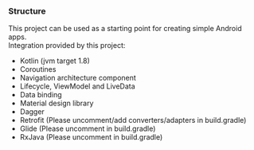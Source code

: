 ### Structure
This project can be used as a starting point for creating simple Android apps.  
Integration provided by this project:
* Kotlin (jvm target 1.8)
* Coroutines
* Navigation architecture component
* Lifecycle, ViewModel and LiveData
* Data binding
* Material design library
* Dagger
* Retrofit (Please uncomment/add converters/adapters in build.gradle)
* Glide (Please uncomment in build.gradle)
* RxJava (Please uncomment in build.gradle)